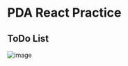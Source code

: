 # PDA React Practice

## ToDo List

![image](https://github.com/YangJinHyeok/pda-react/assets/101380919/158590cf-1978-452b-8311-1e8bc2647f9c)
